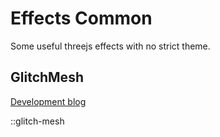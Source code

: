 # Effects Common

Some useful threejs effects with no strict
theme.

## GlitchMesh

[Development blog](https://cohost.org/lno9/post/2461514-glitch-effect)

::glitch-mesh